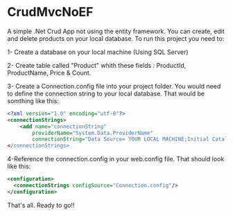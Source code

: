 # CrudMvcNoEF

A simple .Net Crud App not using the entity framework. 
You can create, edit and delete products on your local database.
To run this project you need to:

1- Create a database on your local machine (Using SQL Server)

2- Create table called "Product" whith these fields : ProductId, ProductName, Price & Count.

3- Create a Connection.config file into your project folder. You would need to define the connection string to your local database.
That would be somthing like this:

```xml
<?xml version="1.0" encoding="utf-8"?>
<connectionStrings>
    <add name="connectionString"
        providerName="System.Data.ProviderName"
        connectionString="Data Source= YOUR LOCAL MACHINE;Initial Catalog="DB NAME" Integrated Security=true;" />
</connectionStrings>
```

4-Reference the connection.config in your web.config file. That should look like this: 

```xml
<configuration> 
  <connectionStrings configSource="Connection.config"/> 
</configuration>
```

That's all. Ready to go!!
